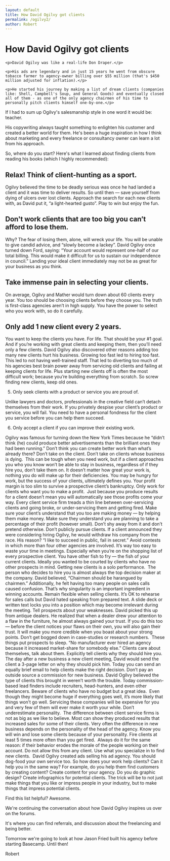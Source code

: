 ```yaml
---
layout: default
title: How David Ogilvy got clients
permalink: /ogilvy2/
author: Robert
---
```


<style>
</style>

<div class="max-w-md mx-auto">
	<h1 class="my-1">How David Ogilvy got clients</h1>
	
	<p>David Ogilvy was like a real-life Don Draper.</p>

	<p>His ads are legendary and in just 15 years he went from obscure tobacco farmer to agency-owner billing over $55 million (that's $450 million adjusted for inflation).</p>

	<p>He started his journey by making a list of dream clients (companies like: Shell, Campbell's Soup, and General Goods) and eventually closed all of them - as one of the only agency chairmen of his time to personally pitch clients himself one-by-one.</p>

If I had to sum up Ogilvy's salesmanship style in one word it would be: teacher. 

His copywriting always taught something to enlighten his customer and created a better world for them. He's been a huge inspiration in how I think about marketing and every freelance or consultancy owner can learn a lot from his approach.

So, where do you start? Here's what I learned about finding clients from reading his books (which I highly recommended):


## Relax! Think of client-hunting as a sport.

Ogilvy believed the time to be deadly serious was once he had landed a client and it was time to deliver results. So until then — save yourself from dying of ulcers over lost clients. Approach the search for each new clients with, as David put it, “a light-hearted gusto”. Play to win but enjoy the fun.


## Don't work clients that are too big you can’t afford to lose them. 

Why? The fear of losing them, alone, will wreck your life. You will be unable to give candid advice, and “slowly become a lackey”. David Ogilvy once turned down Ford, saying: “Your account would represent one-half of our total billing. This would make it difficult for us to sustain our independence in council.” Landing your ideal client immediately may not be as great for your business as you think.


## Take immense pain in selecting your clients.

On average, Ogilvy and Mather would turn down about 60 clients every year. You too should be choosing clients before they choose you. The truth is first-class agencies aren’t in high supply. You have the power to select who you work with, so do it carefully.


## Only add 1 new client every 2 years.

You want to keep the clients you have. For life. That should be your #1 goal. And if you’re working with great clients and keeping them, then you’ll need only a few clients. David Ogilvy also discovered other reasons adding too many new clients hurt his business. Growing too fast led to hiring too fast. This led to not having well-trained staff. That led to diverting too much of his agencies best brain power away from servicing old clients and failing at keeping clients for life. Plus starting new clients off is often the most difficult work; because you’re building everything from scratch. So screw finding new clients, keep old ones.


5. Only seek clients with a product or service you are proud of. 

Unlike lawyers and doctors, professionals in the creative field can’t detach themselves from their work. If you privately despise your client’s product or service, you will fail. You need to have a personal fondness for the client you service before you can help them succeed.


6. Only accept a client if you can improve their existing work. 

Ogilvy was famous for turning down the New York Times because he “didn’t think (he) could produce better advertisements than the brilliant ones they had been running.” Don’t think you can create better work than what’s already there? Don’t take on the client.
Don’t take on clients whose business is dying. 
This can be tough when you need work, but if a client approaches you who you know won’t be able to stay in business, regardless of if they hire you, don’t take them on. It doesn’t matter how great your work is, nothing you do will make up for their deficiencies. You may be hungry for work, but the success of your clients, ultimately defines you. Your profit margin is too slim to survive a prospective client’s bankruptcy.
Only work for clients who want you to make a profit. 
Just because you produce results for a client doesn’t mean you will automatically see those profits come your way. Every client service firm treads a thin line between over-servicing clients and going broke, or under-servicing them and getting fired. Make sure your client’s understand that you too are making money — by helping them make money. Make sure they understand you are planning to take a percentage of their profit (however small). Don’t shy away from it and don’t pretend otherwise.
Don’t publicly pursue clients.
If a client announced they were considering hiring Ogilvy, he would withdraw his company from the race. His reason? “I like to succeed in public, fail in secret.”
Avoid contests in which more than four other agencies are involved.
It’s way too easy to waste your time in meetings. Especially when you’re on the shopping list of every prospective client. You have other fish to fry — the fish of your current clients. Ideally you wanted to be courted by clients who have no other prospects in mind.
Getting new clients is a solo performance. 
The person who decides to hire you is almost always the top decision maker at the company. David believed, “Chairmen should be harangued by chairmen.” Additionally, he felt having too many people on sales calls caused confusion. That’s why singularity is an important ingredient in winning accounts.
Remain flexible when selling clients.
It’s OK to rehearse for sales calls but David hated speaking from prepared text. A slide deck or written text locks you into a position which may become irrelevant during the meeting.
Tell prospects about your weaknesses.
David picked this up from antique dealers. He realized that when a dealer drew your attention to a flaw in the furniture, he almost always gained your trust. If you do this too — before the client notices your flaws on their own, you will also gain their trust. It will make you more credible when you boast about your strong points.
Don’t get bogged down in case-studies or research numbers. 
These things put prospects to sleep. “No manufacturer ever hired an agency because it increased market-share for somebody else.” Clients care about themselves, talk about them.
Explicitly tell clients why they should hire you.
The day after a new business a new client meeting, David would send the client a 3-page letter on why they should pick him. Today you can send an equally brief email to help clients make the right decision.
Don’t pay an outside source a commission for new business.
David Ogilvy believed the type of clients this brought in weren’t worth the trouble. Today commission-based lead finders include recruiters, head-hunters, and even other freelancers.
Beware of clients who have no budget but a great idea. 
Even though they might become huge if everything goes well, it’s more likely that things won’t go well. Servicing these companies will be expensive for you and very few of them will ever make it worth your while.
Don’t underestimate personality. 
The difference between client service firms is not as big as we like to believe. Most can show they produced results that increased sales for some of their clients. Very often the difference in new business depends on the personality of the head of the agency. Know you will win and lose some clients because of your personality.
Fire clients at least 5 times more often than you get fired. 
Always do it for the same reason: if their behavior erodes the morale of the people working on their account. Do not allow this from any client.
Use what you specialize in to find new clients. 
David Ogilvy created ads selling his ad agency. You should dog-food your own service too. So how does your work help clients? Can it help you in the same way? For example, do you help them find customers by creating content? Create content for your agency. Do you do graphic design? Create infographics for potential clients. The trick will be to not just make things that you like or impress people in your industry, but to make things that impress potential clients.

Find this list helpful? Awesome.

We're continuing the conversation about how David Ogilvy inspires us over on the forums.

It's where you can find referrals, and discussion about the freelancing and being better. 

Tomorrow we're going to look at how Jason Fried built his agency before starting Basecamp. Until then!

Robert

</div>